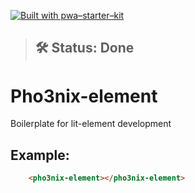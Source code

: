 [![Built with pwa–starter–kit](https://img.shields.io/badge/built_with-pwa–starter–kit_-blue.svg)](https://github.com/Polymer/pwa-starter-kit "Built with pwa–starter–kit")

> ## 🛠 Status: Done

# Pho3nix-element

Boilerplate for lit-element development

## Example:

```HTML
    <pho3nix-element></pho3nix-element>
```